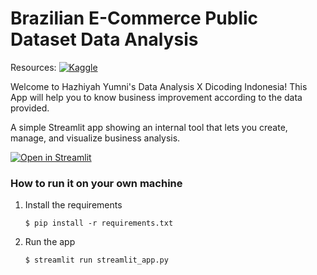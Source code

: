 # Brazilian E-Commerce Public Dataset Data Analysis

Resources: [![Kaggle](https://www.kaggle.com/static/images/site-logo.svg)](https://www.kaggle.com/datasets/olistbr/brazilian-ecommerce)

Welcome to Hazhiyah Yumni's Data Analysis X Dicoding Indonesia! This App will help you to know business improvement according to the data provided.

A simple Streamlit app showing an internal tool that lets you create, manage, and visualize business analysis.

[![Open in Streamlit](https://static.streamlit.io/badges/streamlit_badge_black_white.svg)](https://support-tickets-template.streamlit.app/)

### How to run it on your own machine

1. Install the requirements

   ```
   $ pip install -r requirements.txt
   ```

2. Run the app

   ```
   $ streamlit run streamlit_app.py
   ```
